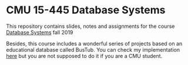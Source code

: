 # CMU 15-445 Database Systems

This repository contains slides, notes and assignments for the course [Database Systems](https://15445.courses.cs.cmu.edu/fall2019/) fall  2019  

Besides, this course includes a wonderful series of projects based on an educational database called BusTub. You can check my implementation [here](https://github.com/HumphreyChou/bustub) but you are not supposed to do it if you are a CMU student.